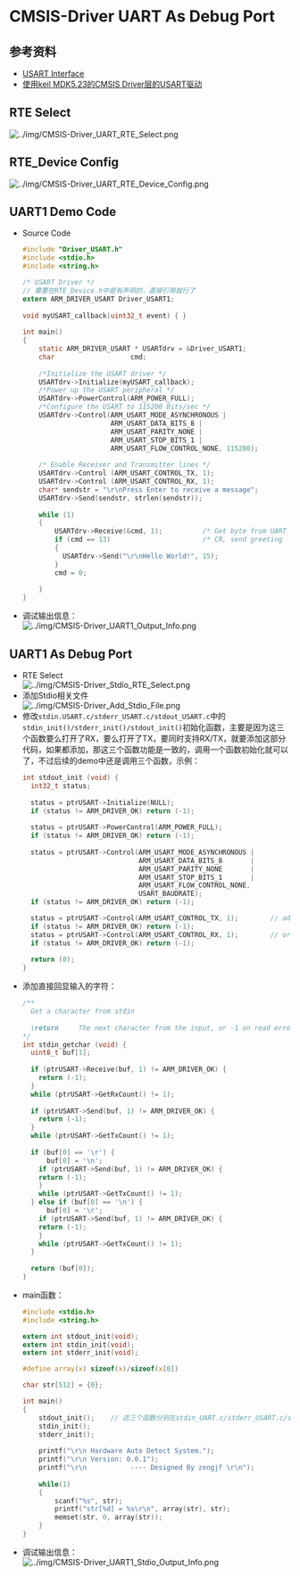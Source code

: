 # CMSIS-Driver UART As Debug Port

## 参考资料

* [USART Interface](http://www.keil.com/pack/doc/CMSIS/Driver/html/group__usart__interface__gr.html)
* [使用keil MDK5.23的CMSIS Driver层的USART驱动](http://blog.csdn.net/u011976086/article/details/73236540)

## RTE Select

![../img/CMSIS-Driver_UART_RTE_Select.png](../img/CMSIS-Driver_UART_RTE_Select.png)

## RTE_Device Config

![../img/CMSIS-Driver_UART_RTE_Device_Config.png](../img/CMSIS-Driver_UART_RTE_Device_Config.png)

## UART1 Demo Code

* Source Code  
  ```C
  #include "Driver_USART.h"
  #include <stdio.h>
  #include <string.h>
  
  /* USART Driver */
  // 需要在RTE_Device.h中是有声明的，直接引用就行了
  extern ARM_DRIVER_USART Driver_USART1;
   
  void myUSART_callback(uint32_t event) { }
   
  int main()
  {
      static ARM_DRIVER_USART * USARTdrv = &Driver_USART1;
      char                   cmd;
   
      /*Initialize the USART driver */
      USARTdrv->Initialize(myUSART_callback);
      /*Power up the USART peripheral */
      USARTdrv->PowerControl(ARM_POWER_FULL);
      /*Configure the USART to 115200 Bits/sec */
      USARTdrv->Control(ARM_USART_MODE_ASYNCHRONOUS |
                        ARM_USART_DATA_BITS_8 |
                        ARM_USART_PARITY_NONE |
                        ARM_USART_STOP_BITS_1 |
                        ARM_USART_FLOW_CONTROL_NONE, 115200);
       
      /* Enable Receiver and Transmitter lines */
      USARTdrv->Control (ARM_USART_CONTROL_TX, 1);
      USARTdrv->Control (ARM_USART_CONTROL_RX, 1);
      char* sendstr = "\r\nPress Enter to receive a message";
      USARTdrv->Send(sendstr, strlen(sendstr));
       
      while (1)
      {
          USARTdrv->Receive(&cmd, 1);          /* Get byte from UART */
          if (cmd == 13)                       /* CR, send greeting  */
          {
            USARTdrv->Send("\r\nHello World!", 15);
          }
          cmd = 0;
   
      }
  }
  ```
* 调试输出信息：  
  ![../img/CMSIS-Driver_UART1_Output_Info.png](../img/CMSIS-Driver_UART1_Output_Info.png)

## UART1 As Debug Port

* RTE Select  
  ![../img/CMSIS-Driver_Stdio_RTE_Select.png](../img/CMSIS-Driver_Stdio_RTE_Select.png)
* 添加Stdio相关文件  
  ![../img/CMSIS-Driver_Add_Stdio_File.png](../img/CMSIS-Driver_Add_Stdio_File.png)
* 修改`stdin.USART.c/stderr_USART.c/stdout_USART.c`中的`stdin_init()/stderr_init()/stdout_init()`初始化函数，主要是因为这三个函数要么打开了RX，要么打开了TX，要同时支持RX/TX，就要添加这部分代码，如果都添加，那这三个函数功能是一致的，调用一个函数初始化就可以了，不过后续的demo中还是调用三个函数，示例：  
  ```C
  int stdout_init (void) {
    int32_t status;
   
    status = ptrUSART->Initialize(NULL);
    if (status != ARM_DRIVER_OK) return (-1);
   
    status = ptrUSART->PowerControl(ARM_POWER_FULL);
    if (status != ARM_DRIVER_OK) return (-1);
   
    status = ptrUSART->Control(ARM_USART_MODE_ASYNCHRONOUS |
                               ARM_USART_DATA_BITS_8       |
                               ARM_USART_PARITY_NONE       |
                               ARM_USART_STOP_BITS_1       |
                               ARM_USART_FLOW_CONTROL_NONE,
                               USART_BAUDRATE);
    if (status != ARM_DRIVER_OK) return (-1);
  
    status = ptrUSART->Control(ARM_USART_CONTROL_TX, 1);        // add this two line 
    if (status != ARM_DRIVER_OK) return (-1);    
    status = ptrUSART->Control(ARM_USART_CONTROL_RX, 1);        // or add this two line
    if (status != ARM_DRIVER_OK) return (-1);
   
    return (0);
  }
  ```
* 添加直接回显输入的字符：
  ```C
  /**
    Get a character from stdin
   
    \return     The next character from the input, or -1 on read error.
  */
  int stdin_getchar (void) {
    uint8_t buf[1];
   
    if (ptrUSART->Receive(buf, 1) != ARM_DRIVER_OK) {
      return (-1);
    }
    while (ptrUSART->GetRxCount() != 1);
    
    if (ptrUSART->Send(buf, 1) != ARM_DRIVER_OK) {
      return (-1);
    }
    while (ptrUSART->GetTxCount() != 1);
    
    if (buf[0] == '\r') {
        buf[0] = '\n';
      if (ptrUSART->Send(buf, 1) != ARM_DRIVER_OK) {
      return (-1);
      }
      while (ptrUSART->GetTxCount() != 1);
    } else if (buf[0] == '\n') {
        buf[0] = '\r';
      if (ptrUSART->Send(buf, 1) != ARM_DRIVER_OK) {
      return (-1);
      }
      while (ptrUSART->GetTxCount() != 1);
    }
    
    return (buf[0]);
  }
  ```
* main函数：
  ```C
  #include <stdio.h>
  #include <string.h>
  
  extern int stdout_init(void);
  extern int stdin_init(void);
  extern int stderr_init(void);
  
  #define array(x) sizeof(x)/sizeof(x[0])
  
  char str[512] = {0};
  
  int main()
  {
      stdout_init();    // 这三个函数分别在stdin_UART.c/stderr_USART.c/stdout_USART.c中
      stdin_init();
      stderr_init();
      
      printf("\r\n Hardware Auto Detect System.");
      printf("\r\n Version: 0.0.1");
      printf("\r\n           ---- Designed By zengjf \r\n");
      
      while(1) 
      {
          scanf("%s", str);
          printf("str[%d] = %s\r\n", array(str), str);
          memset(str, 0, array(str));
      }
  }
  ```
* 调试输出信息：  
  ![../img/CMSIS-Driver_UART1_Stdio_Output_Info.png](../img/CMSIS-Driver_UART1_Stdio_Output_Info.png)

